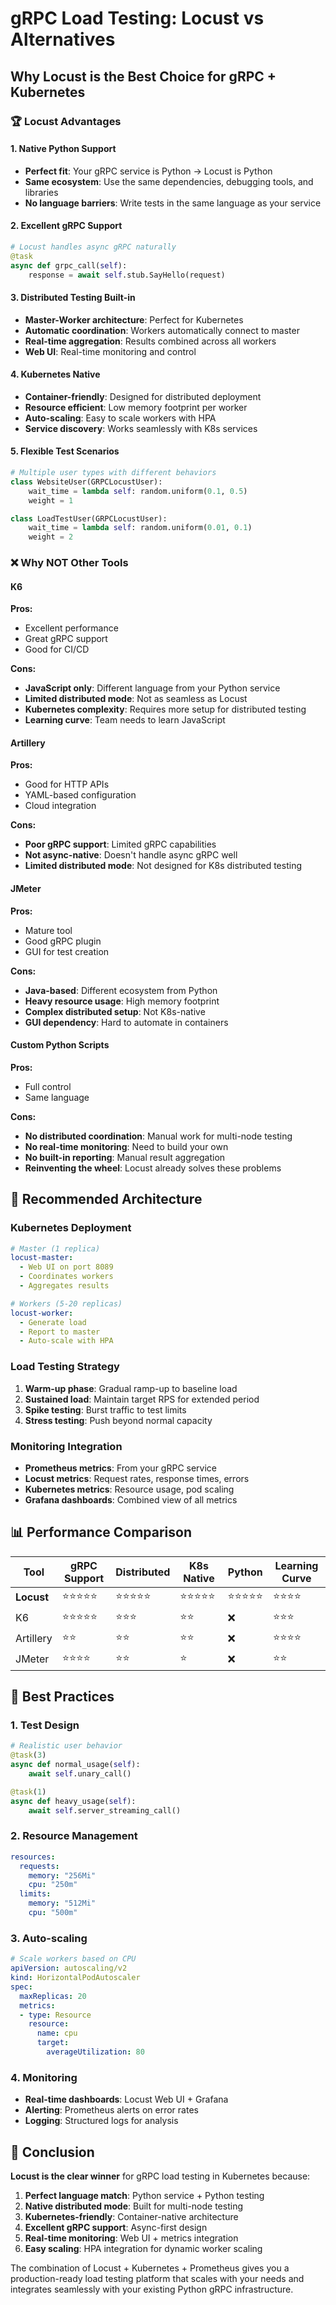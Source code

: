# gRPC Load Testing: Locust vs Alternatives

## Why Locust is the Best Choice for gRPC + Kubernetes

### 🏆 **Locust Advantages**

#### 1. **Native Python Support**
- **Perfect fit**: Your gRPC service is Python → Locust is Python
- **Same ecosystem**: Use the same dependencies, debugging tools, and libraries
- **No language barriers**: Write tests in the same language as your service

#### 2. **Excellent gRPC Support**
```python
# Locust handles async gRPC naturally
@task
async def grpc_call(self):
    response = await self.stub.SayHello(request)
```

#### 3. **Distributed Testing Built-in**
- **Master-Worker architecture**: Perfect for Kubernetes
- **Automatic coordination**: Workers automatically connect to master
- **Real-time aggregation**: Results combined across all workers
- **Web UI**: Real-time monitoring and control

#### 4. **Kubernetes Native**
- **Container-friendly**: Designed for distributed deployment
- **Resource efficient**: Low memory footprint per worker
- **Auto-scaling**: Easy to scale workers with HPA
- **Service discovery**: Works seamlessly with K8s services

#### 5. **Flexible Test Scenarios**
```python
# Multiple user types with different behaviors
class WebsiteUser(GRPCLocustUser):
    wait_time = lambda self: random.uniform(0.1, 0.5)
    weight = 1

class LoadTestUser(GRPCLocustUser):
    wait_time = lambda self: random.uniform(0.01, 0.1)
    weight = 2
```

### ❌ **Why NOT Other Tools**

#### **K6**
**Pros:**
- Excellent performance
- Great gRPC support
- Good for CI/CD

**Cons:**
- **JavaScript only**: Different language from your Python service
- **Limited distributed mode**: Not as seamless as Locust
- **Kubernetes complexity**: Requires more setup for distributed testing
- **Learning curve**: Team needs to learn JavaScript

#### **Artillery**
**Pros:**
- Good for HTTP APIs
- YAML-based configuration
- Cloud integration

**Cons:**
- **Poor gRPC support**: Limited gRPC capabilities
- **Not async-native**: Doesn't handle async gRPC well
- **Limited distributed mode**: Not designed for K8s distributed testing

#### **JMeter**
**Pros:**
- Mature tool
- Good gRPC plugin
- GUI for test creation

**Cons:**
- **Java-based**: Different ecosystem from Python
- **Heavy resource usage**: High memory footprint
- **Complex distributed setup**: Not K8s-native
- **GUI dependency**: Hard to automate in containers

#### **Custom Python Scripts**
**Pros:**
- Full control
- Same language

**Cons:**
- **No distributed coordination**: Manual work for multi-node testing
- **No real-time monitoring**: Need to build your own
- **No built-in reporting**: Manual result aggregation
- **Reinventing the wheel**: Locust already solves these problems

## 🚀 **Recommended Architecture**

### **Kubernetes Deployment**
```yaml
# Master (1 replica)
locust-master:
  - Web UI on port 8089
  - Coordinates workers
  - Aggregates results

# Workers (5-20 replicas)
locust-worker:
  - Generate load
  - Report to master
  - Auto-scale with HPA
```

### **Load Testing Strategy**
1. **Warm-up phase**: Gradual ramp-up to baseline load
2. **Sustained load**: Maintain target RPS for extended period
3. **Spike testing**: Burst traffic to test limits
4. **Stress testing**: Push beyond normal capacity

### **Monitoring Integration**
- **Prometheus metrics**: From your gRPC service
- **Locust metrics**: Request rates, response times, errors
- **Kubernetes metrics**: Resource usage, pod scaling
- **Grafana dashboards**: Combined view of all metrics

## 📊 **Performance Comparison**

| Tool | gRPC Support | Distributed | K8s Native | Python | Learning Curve |
|------|-------------|-------------|------------|--------|----------------|
| **Locust** | ⭐⭐⭐⭐⭐ | ⭐⭐⭐⭐⭐ | ⭐⭐⭐⭐⭐ | ⭐⭐⭐⭐⭐ | ⭐⭐⭐⭐ |
| K6 | ⭐⭐⭐⭐⭐ | ⭐⭐⭐ | ⭐⭐ | ❌ | ⭐⭐⭐ |
| Artillery | ⭐⭐ | ⭐⭐ | ⭐⭐ | ❌ | ⭐⭐⭐⭐ |
| JMeter | ⭐⭐⭐⭐ | ⭐⭐ | ⭐ | ❌ | ⭐⭐ |

## 🎯 **Best Practices**

### **1. Test Design**
```python
# Realistic user behavior
@task(3)
async def normal_usage(self):
    await self.unary_call()

@task(1)
async def heavy_usage(self):
    await self.server_streaming_call()
```

### **2. Resource Management**
```yaml
resources:
  requests:
    memory: "256Mi"
    cpu: "250m"
  limits:
    memory: "512Mi"
    cpu: "500m"
```

### **3. Auto-scaling**
```yaml
# Scale workers based on CPU
apiVersion: autoscaling/v2
kind: HorizontalPodAutoscaler
spec:
  maxReplicas: 20
  metrics:
  - type: Resource
    resource:
      name: cpu
      target:
        averageUtilization: 80
```

### **4. Monitoring**
- **Real-time dashboards**: Locust Web UI + Grafana
- **Alerting**: Prometheus alerts on error rates
- **Logging**: Structured logs for analysis

## 🏁 **Conclusion**

**Locust is the clear winner** for gRPC load testing in Kubernetes because:

1. **Perfect language match**: Python service + Python testing
2. **Native distributed mode**: Built for multi-node testing
3. **Kubernetes-friendly**: Container-native architecture
4. **Excellent gRPC support**: Async-first design
5. **Real-time monitoring**: Web UI + metrics integration
6. **Easy scaling**: HPA integration for dynamic worker scaling

The combination of Locust + Kubernetes + Prometheus gives you a production-ready load testing platform that scales with your needs and integrates seamlessly with your existing Python gRPC infrastructure.
